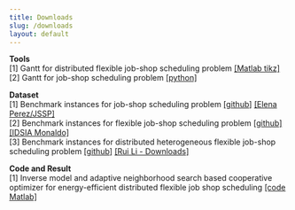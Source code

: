 ```yaml
---
title: Downloads
slug: /downloads
layout: default
---
```


<p>
<b>Tools</b>
<br/>
[1] Gantt for distributed flexible job-shop scheduling problem <a href="https://github.com/cls1277/gantt-for-JSP-tikz" target="_blank">[Matlab tikz]</a>
<br/>
[2] Gantt for job-shop scheduling problem <a href="https://github.com/cls1277/gantt-for-JSP-python" target="_blank">[python]</a>
</p>

<p>
<b>Dataset</b>
<br/>
[1] Benchmark instances for job-shop scheduling problem <a href="https://github.com/cls1277/JSP-benchmark" target="_blank">[github]</a> <a href="https://www.eii.uva.es/elena/JSSP/InstancesJSSP.htm" target="_blank">[Elena Perez/JSSP]</a>
<br/>
[2] Benchmark instances for flexible job-shop scheduling problem <a href="https://github.com/cls1277/FJSP-benchmark" target="_blank">[github]</a> <a href="https://people.idsia.ch/~monaldo/fjsp.html" target="_blank">[IDSIA Monaldo]</a>
<br/>
[3] Benchmark instances for distributed heterogeneous flexible job-shop scheduling problem <a href="https://github.com/cls1277/DHFJSP-benchmark" target="_blank">[github]</a> <a href="https://cuglirui.github.io/Dataset/DHFJSP.rar" target="_blank">[Rui Li - Downloads]</a>
</p>

<p>
<b>Code and Result</b>
<br/>
[1] Inverse model and adaptive neighborhood search based cooperative optimizer for energy-efficient distributed flexible job shop scheduling <a href="https://github.com/cls1277/IMANS" target="_blank">[code Matlab]</a>
</p>